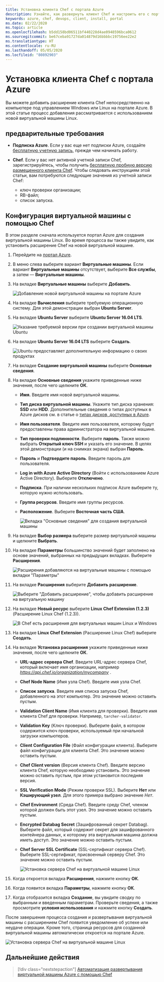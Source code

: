 ```yaml
---
title: Установка клиента Chef с портала Azure
description: Узнайте, как развернуть клиент Chef и настроить его с портала Azure
keywords: azure, chef, devops, client, install, portal
ms.date: 02/22/2020
ms.topic: article
ms.openlocfilehash: b5dd158bd06511bf440228d4ae0948596bca0612
ms.sourcegitcommit: be67ceba91727da014879d16bbbbc19756ee22e2
ms.translationtype: HT
ms.contentlocale: ru-RU
ms.lasthandoff: 05/05/2020
ms.locfileid: "80892903"
---
```

# <a name="install-the-chef-client-from-the-azure-portal"></a>Установка клиента Chef с портала Azure
Вы можете добавить расширение клиента Chef непосредственно на компьютере под управлением Windows или Linux на портале Azure. В этой статье процесс добавления рассматривается с использованием новой виртуальной машины Linux.

## <a name="prerequisites"></a>предварительные требования

- **Подписка Azure**. Если у вас еще нет подписки Azure, создайте [бесплатную учетную запись](https://azure.microsoft.com/free/?ref=microsoft.com&utm_source=microsoft.com&utm_medium=docs&utm_campaign=visualstudio), прежде чем начинать работу.

- **Chef**. Если у вас нет активной учетной записи Chef, зарегистрируйтесь, чтобы получить [бесплатную пробную версию размещенного клиента Chef](https://manage.chef.io/signup). Чтобы следовать инструкциям этой статьи, вам потребуются следующие значения из учетной записи Chef:
  - ключ проверки организации;
  - RB-файл;
  - список запуска.

## <a name="configure-a-new-virtual-machine-with-chef"></a>Конфигурация виртуальной машины с помощью Chef

В этом разделе сначала используется портал Azure для создания виртуальной машины Linux. Во время процесса вы также увидите, как установить расширение Chef на новой виртуальной машине.

1. Перейдите на [портал Azure](https://portal.azure.com).

1. В меню слева выберите вариант **Виртуальные машины**. Если вариант **Виртуальные машины** отсутствует, выберите **Все службы**, а затем — **Виртуальные машины**.

1. На вкладке **Виртуальные машины** выберите **Добавить**.

    ![Добавление новой виртуальной машины на портале Azure](./media/client-install-from-azure-portal/add-vm.png)

1. На вкладке **Вычисления** выберите требуемую операционную систему. Для этой демонстрации выбран **Ubuntu Server**.

1. На вкладке **Ubuntu Server** выберите **Ubuntu Server 16.04 LTS**.

    ![Указание требуемой версии при создании виртуальной машины Ubuntu](./media/client-install-from-azure-portal/ubuntu-server-version.png)

1. На вкладке **Ubuntu Server 16.04 LTS** выберите **Создать**.

    ![Ubuntu предоставляет дополнительную информацию о своих продуктах](./media/client-install-from-azure-portal/create-vm.png)

1. На вкладке **Создание виртуальной машины** выберите **Основные сведения**.

1. На вкладке **Основные сведения** укажите приведенные ниже значения, после чего щелкните **ОК**.

   - **Имя.** Введите имя новой виртуальной машины.
   - **Тип диска виртуальной машины**. Укажите тип диска хранения: **SSD** или **HDD**. Дополнительные сведения о типах доступных в Azure дисков см. в статье о [типах дисков, доступных в Azure](https://docs.microsoft.com/azure/virtual-machines/windows/disks-types).
   - **Имя пользователя**. Введите имя пользователя, которому будут предоставлены права администратора на виртуальной машине.
   - **Тип проверки подлинности**. Выберите **пароль**. Также можно выбрать **Открытый ключ SSH** и указать его значение. В целях этой демонстрации (и на снимках экрана) выбран **Пароль**.
   - **Пароль** и **Подтвердите пароль**. Введите пароль для пользователя.
   - **Log in with Azure Active Directory** (Войти с использованием Azure Active Directory). Выберите **Отключено**.
   - **Подписка**. При наличии нескольких подписок Azure выберите ту, которую нужно использовать.
   - **Группа ресурсов**. Введите имя группы ресурсов.
   - **Расположение**. Выберите **Восточная часть США**.

     ![Вкладка "Основные сведения" для создания виртуальной машины](./media/client-install-from-azure-portal/add-vm-basics.png)

1. На вкладке **Выбор размера** выберите размер виртуальной машины и щелкните **Выбрать**.

1. На вкладке **Параметры** большинство значений будет заполнено на основе значений, выбранных на предыдущих вкладках. Выберите **Расширения**.

     ![Расширения добавляются на виртуальные машины с помощью вкладки "Параметры"](./media/client-install-from-azure-portal/add-vm-select-extensions.png)

1. На вкладке **Расширения** выберите **Добавить расширение**.

     ![Выберите "Добавить расширение", чтобы добавить расширение на виртуальную машину](./media/client-install-from-azure-portal/add-vm-add-extension.png)

1. На вкладке **Новый ресурс** выберите **Linux Chef Extension (1.2.3)** (Расширение Linux Chef (1.2.3)).

     ![В Chef есть расширения для виртуальных машин Linux и Windows](./media/client-install-from-azure-portal/select-linux-chef-extension.png)

1. На вкладке **Linux Chef Extension** (Расширение Linux Chef) выберите **Создать**.

1. На вкладке **Установка расширения** укажите приведенные ниже значения, после чего щелкните **ОК**.

    - **URL-адрес сервера Chef**. Введите URL-адрес сервера Chef, который включает имя организации, например *https://api.chef.io/organization/mycompany* .
    - **Chef Node Name** (Имя узла Chef). Введите имя узла Chef.
    - **Список запуска**. Введите имя списка запуска Chef, добавленного на этот компьютер. Это значение можно оставить пустым.
    - **Validation Client Name** (Имя клиента для проверки). Введите имя клиента Chef для проверки. Например, `tarcher-validator`.
    - **Validation Key** (Ключ проверки). Выберите файл, в котором содержится ключ проверки, используемый при начальной загрузки компьютеров.
    - **Client Configuration File** (Файл конфигурации клиента). Выберите файл конфигурации для клиента Chef. Это значение можно оставить пустым.
    - **Chef Client version** (Версия клиента Chef). Введите версию клиента Chef, которую необходимо установить. Это значение можно оставить пустым, при этом установится последняя версия.
    - **SSL Verification Mode** (Режим проверки SSL). Выберите **Нет** или **Кэширующий узел**. Для этого примера выбрано значение *Нет*.
    - **Chef Environment** (Среда Chef). Введите среду Chef, членом которой должен быть этот узел. Это значение можно оставить пустым.
    - **Encrypted Databag Secret** (Зашифрованный секрет Databag). Выберите файл, который содержит секрет для зашифрованного контейнера данных, к которому эта виртуальная машина должна иметь доступ. Это значение можно оставить пустым.
    - **Chef Server SSL Certificate** (SSL-сертификат сервера Chef). Выберите SSL-сертификат, присвоенный серверу Chef. Это значение можно оставить пустым.

      ![Установка сервера Chef на виртуальной машине Linux](./media/client-install-from-azure-portal/install-extension.png)

1. Когда откроется вкладка **Расширения**, нажмите кнопку **ОК**.

1. Когда появится вкладка **Параметры**, нажмите кнопку **ОК**.

1. Когда отобразится вкладка **Создание**, вы увидите сводку по выбранным и введенным параметрам. Проверьте сведения, а также просмотрите **условия использования** и нажмите кнопку **Создать**.

После завершения процесса создания и развертывания виртуальной машины с расширением Chef появится уведомление об успехе или неудаче операции. Кроме того, страница ресурсов для созданной виртуальной машины автоматически откроется на портале Azure.

![Установка сервера Chef на виртуальной машине Linux](./media/client-install-from-azure-portal/resource-created.png)

## <a name="next-steps"></a>Дальнейшие действия

> [!div class="nextstepaction"] 
> [Автоматизация развертывания виртуальной машины Azure с помощью Chef](windows-vm-configure.md)